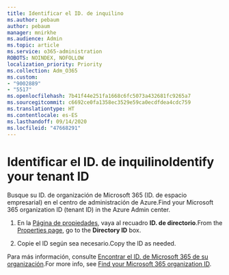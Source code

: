 ```yaml
---
title: Identificar el ID. de inquilino
ms.author: pebaum
author: pebaum
manager: mnirkhe
ms.audience: Admin
ms.topic: article
ms.service: o365-administration
ROBOTS: NOINDEX, NOFOLLOW
localization_priority: Priority
ms.collection: Adm_O365
ms.custom:
- "9002889"
- "5517"
ms.openlocfilehash: 7b41f44e251fa1668c6fc5073a432681fc9265a7
ms.sourcegitcommit: c6692ce0fa1358ec3529e59ca0ecdfdea4cdc759
ms.translationtype: HT
ms.contentlocale: es-ES
ms.lasthandoff: 09/14/2020
ms.locfileid: "47668291"
---
```

# <a name="identify-your-tenant-id"></a><span data-ttu-id="cc479-102">Identificar el ID. de inquilino</span><span class="sxs-lookup"><span data-stu-id="cc479-102">Identify your tenant ID</span></span>

<span data-ttu-id="cc479-103">Busque su ID. de organización de Microsoft 365 (ID. de espacio empresarial) en el centro de administración de Azure.</span><span class="sxs-lookup"><span data-stu-id="cc479-103">Find your Microsoft 365 organization ID (tenant ID) in the Azure Admin center.</span></span>

1. <span data-ttu-id="cc479-104">En la [Página de propiedades](https://aka.ms/AzurePropertiesPage), vaya al recuadro **ID. de directorio**.</span><span class="sxs-lookup"><span data-stu-id="cc479-104">From the [Properties page](https://aka.ms/AzurePropertiesPage), go to the **Directory ID** box.</span></span>

2. <span data-ttu-id="cc479-105">Copie el ID según sea necesario.</span><span class="sxs-lookup"><span data-stu-id="cc479-105">Copy the ID as needed.</span></span>

<span data-ttu-id="cc479-106">Para más información, consulte [Encontrar el ID. de Microsoft 365 de su organización](https://docs.microsoft.com/onedrive/find-your-office-365-tenant-id).</span><span class="sxs-lookup"><span data-stu-id="cc479-106">For more info, see [Find your Microsoft 365 organization ID](https://docs.microsoft.com/onedrive/find-your-office-365-tenant-id).</span></span>
